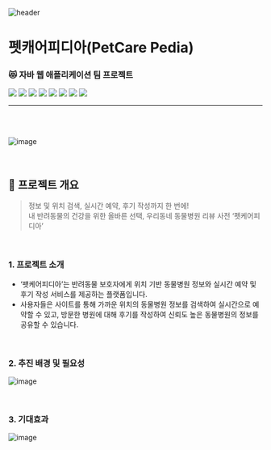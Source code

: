 ![header](https://capsule-render.vercel.app/api?type=wave&color=auto&height=300&section=header&text=PetCare%20Pedia&fontSize=90)
# 펫캐어피디아(PetCare Pedia)
### :heart_eyes_cat: 자바 웹 애플리케이션 팀 프로젝트 
<img src="https://img.shields.io/badge/Java-009688?style=flat&logo=coffeescript&logoColor=white"/> <img src="https://img.shields.io/badge/ApacheTomcat-F8DC75?style=flat&logo=apachetomcat&logoColor=black"/> <img src="https://img.shields.io/badge/Oracle-F80000?style=flat&logo=oracle&logoColor=white"/> <img src="https://img.shields.io/badge/JSON-000000?style=flat&logo=JSON&logoColor=white"/>
<img src="https://img.shields.io/badge/HTML5-E34F26?style=flat&logo=HTML5&logoColor=white"/> <img src="https://img.shields.io/badge/CSS3-1572B6?style=flat&logo=CSS3&logoColor=white"/> <img src="https://img.shields.io/badge/JavaScript-F7DF1E?style=flat&logo=JavaScript&logoColor=white"/> <img src="https://img.shields.io/badge/jQuery-0769AD?style=flat&logo=jquery&logoColor=white"/>
<br>

---
<br>
<br>


![image](https://github.com/heynokimush/mycgv_spring/assets/123930859/58535f34-7968-4f78-ac19-f6e1d1f80346)

<br/>

## :blue_heart: 프로젝트 개요
> 정보 및 위치 검색, 실시간 예약, 후기 작성까지 한 번에!
> <br/>내 반려동물의 건강을 위한 올바른 선택, 우리동네 동물병원 리뷰 사전 ‘펫케어피디아’

<br/>

### 1. 프로젝트 소개
- ‘팻케어피디아’는 반려동물 보호자에게 위치 기반 동물병원 정보와 실시간 예약 및 후기 작성 서비스를 제공하는 플랫폼입니다.
- 사용자들은 사이트를 통해 가까운 위치의 동물병원 정보를 검색하여 실시간으로 예약할 수 있고, 방문한 병원에 대해 후기를 작성하여 신뢰도 높은 동물병원의 정보를 공유할 수 있습니다.

<br/>

### 2. 추진 배경 및 필요성
![image](https://github.com/petcarepedia/petcarepedia_v2/assets/123930859/15b482c3-3d56-4fb1-b0e6-fbc73a7b2164)

<br/>

### 3. 기대효과
![image](https://github.com/heynokimush/mycgv_spring/assets/123930859/21456731-38b0-43ba-b619-164e56a837fe)

